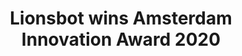 ---
title: "Lionsbot wins Amsterdam Innovation Award 2020"
file_url: http://www.europeancleaningjournal.com/magazine/articles/latest-news/lionsbot-wins-amsterdam-innovation-award-2020
---